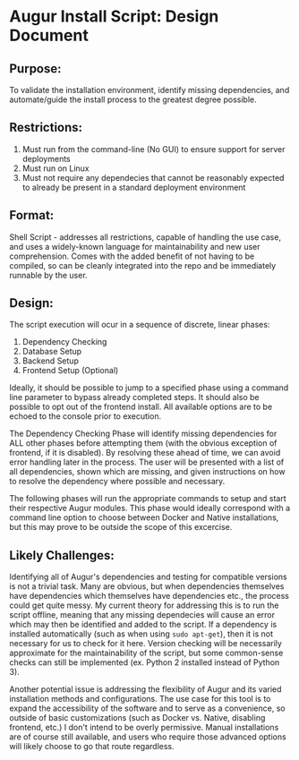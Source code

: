# Augur Install Script: Design Document
## Purpose:
To validate the installation environment, identify missing dependencies, and automate/guide the install process to the greatest degree possible.
## Restrictions:
1) Must run from the command-line (No GUI) to ensure support for server deployments
2) Must run on Linux
3) Must not require any dependecies that cannot be reasonably expected to already be present in a standard deployment environment
## Format:
Shell Script - addresses all restrictions, capable of handling the use case, and uses a widely-known language for maintainability and new user comprehension. Comes with the added benefit of not having to be compiled, so can be cleanly integrated into the repo and be immediately runnable by the user.
## Design:
The script execution will ocur in a sequence of discrete, linear phases:
1) Dependency Checking
2) Database Setup
3) Backend Setup
4) Frontend Setup (Optional)

Ideally, it should be possible to jump to a specified phase using a command line parameter to bypass already completed steps. It should also be possible to opt out of the frontend install. All available options are to be echoed to the console prior to execution.

The Dependency Checking Phase will identify missing dependencies for ALL other phases before attempting them (with the obvious exception of frontend, if it is disabled). By resolving these ahead of time, we can avoid error handling later in the process. The user will be presented with a list of all dependencies, shown which are missing, and given instructions on how to resolve the dependency where possible and necessary.

The following phases will run the appropriate commands to setup and start their respective Augur modules. This phase would ideally correspond with a command line option to choose between Docker and Native installations, but this may prove to be outside the scope of this excercise.
## Likely Challenges:
Identifying all of Augur's dependencies and testing for compatible versions is not a trivial task. Many are obvious, but when dependencies themselves have dependencies which themselves have dependencies etc., the process could get quite messy. My current theory for addressing this is to run the script offline, meaning that any missing dependecies will cause an error which may then be identified and added to the script. If a dependency is installed automatically (such as when using `sudo apt-get`), then it is not necessary for us to check for it here. Version checking will be necessarily approximate for the maintainability of the script, but some common-sense checks can still be implemented (ex. Python 2 installed instead of Python 3).

Another potential issue is addressing the flexibility of Augur and its varied installation methods and configurations. The use case for this tool is to expand the accessibility of the software and to serve as a convenience, so outside of basic customizations (such as Docker vs. Native, disabling frontend, etc.) I don't intend to be overly permissive. Manual installations are of course still available, and users who require those advanced options will likely choose to go that route regardless.